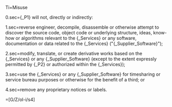 Ti=Misuse

0.sec={_P1} will not, directly or indirectly:

1.sec=reverse engineer, decompile, disassemble or otherwise attempt to discover the source code, object code or underlying structure, ideas, know-how or algorithms relevant to the {_Services} or any software, documentation or data related to the {_Services} ("{_Supplier_Software}");

2.sec=modify, translate, or create derivative works based on the {_Services} or any {_Supplier_Software} (except to the extent expressly permitted by {_P2} or authorized within the {_Services});

3.sec=use the {_Services} or any {_Supplier_Software} for timesharing or service bureau purposes or otherwise for the benefit of a third; or 

4.sec=remove any proprietary notices or labels.

=[G/Z/ol-i/s4]
